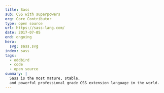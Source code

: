 ```yaml
---
title: Sass
sub: CSS with superpowers
org: Core Contributor
type: open source
url: https://sass-lang.com/
date: 2017-07-05
end: ongoing
hero:
  svg: sass.svg
index: sass
tags:
  - oddbird
  - code
  - open source
summary: |
  Sass is the most mature, stable,
  and powerful professional grade CSS extension language in the world.
---
```

